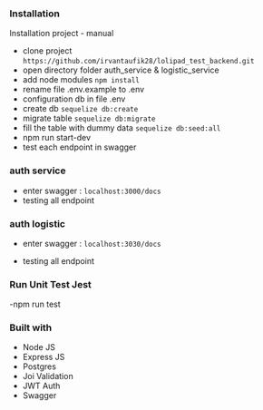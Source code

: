 ### Installation

Installation project - manual

- clone project `https://github.com/irvantaufik28/lolipad_test_backend.git`
- open directory folder auth_service & logistic_service
- add node modules `npm install`
- rename file .env.example to .env
- configuration db in file .env
- create db `sequelize db:create`
- migrate table `sequelize db:migrate`
- fill the table with dummy data `sequelize db:seed:all`
- npm run start-dev
- test each endpoint in swagger

### auth service
- enter swagger : `localhost:3000/docs` 
- testing all endpoint
### auth logistic
- enter swagger : `localhost:3030/docs` 

- testing all endpoint

### Run Unit Test Jest
-npm run test



### Built with
- Node JS
- Express JS
- Postgres
- Joi Validation
- JWT Auth
- Swagger

